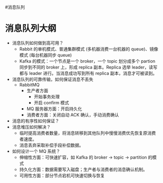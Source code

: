 #消息队列 

# 消息队列大纲

- 消息队列如何做到高可用？
	- Rabbit 的单机模式、普通集群模式 (多机器消费一台机器的 queue)、镜像模式 (每台机器同步 queue)
	- Kafka 的模式：一个节点是一个 broker，一个 topic 划分成多个 partion 同步到不同的 broker 上，形成 replica 副本。Replica 选举 leader，读写都与 leader 进行。当消息成功写到所有 replica 副本，消息才可被读到。
- 消息队列的可靠传输，如何保证消息不丢失
	- RabbitMQ
		- 生产者方面
			- 开始事务处理
			- 开启 confirm 模式
		- MQ 服务器方面：开启持久化
		- 消费者方面：关闭自动 ACK 确认，手动消费确认
- 消息的有序性如何保证？
- 消息堆压如何解决？
	- 临时提高消费者数量，将消息转移到其他队列中慢慢消费优先恢复原消费者速度。
	- 消息丢弃采取补偿手段补偿数据。
- 如何设计一个 MQ 系统？
	- 伸缩性方面：可快速扩容，如 Kafka 的 broker -> topic -> partition 的模式
	- 持久化方面：数据需要写入磁盘；生产者与消费者的消息确认机制。
	- 可用性方面：部分节点宕机可快速切换与恢复
